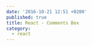 ```yaml
---
date: '2016-10-21 12:51 +0200'
published: true
title: React - Comments Box
category:
  - react
---
```


